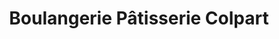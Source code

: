 ---
title: "Boulangerie Pâtisserie Colpart"
url: /reims/boulangerie-patisserie-colpart/
shop: boulangerie
---